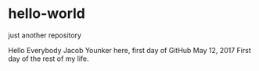 # hello-world
just another repository 

Hello Everybody 
Jacob Younker here, first day of GitHub 
May 12, 2017 
First day of the rest of my life. 
